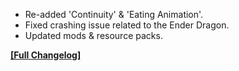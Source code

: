 




- Re-added 'Continuity' & 'Eating Animation'.
- Fixed crashing issue related to the Ender Dragon.
- Updated mods & resource packs.


**[[Full Changelog]](https://wiki.crismpack.net/modpacks/breakneck-optimized/changelog/1.21/1.21.3#v4.3.1)**